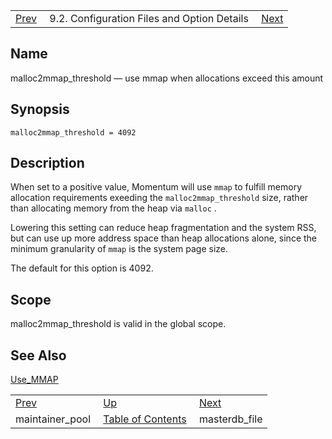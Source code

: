 |     |     |     |
| --- | --- | --- |
| [Prev](conf.ref.maintainer_pool)  | 9.2. Configuration Files and Option Details |  [Next](conf.ref.masterdb_file.php) |

<a name="conf.ref.malloc2mmap_threshold"></a>
## Name

malloc2mmap_threshold — use mmap when allocations exceed this amount

## Synopsis

`malloc2mmap_threshold = 4092`

<a name="idp10117072"></a>
## Description

When set to a positive value, Momentum will use `mmap` to fulfill memory allocation requirements exeeding the `malloc2mmap_threshold` size, rather than allocating memory from the heap via `malloc` .

Lowering this setting can reduce heap fragmentation and the system RSS, but can use up more address space than heap allocations alone, since the minimum granularity of `mmap` is the system page size.

The default for this option is 4092.

<a name="idp10121664"></a>
## Scope

malloc2mmap_threshold is valid in the global scope.

<a name="idp10123312"></a>
## See Also

[Use_MMAP](conf.ref.use_mmap "Use_MMAP")

|     |     |     |
| --- | --- | --- |
| [Prev](conf.ref.maintainer_pool)  | [Up](conf.ref.files.php) |  [Next](conf.ref.masterdb_file.php) |
| maintainer_pool  | [Table of Contents](index) |  masterdb_file |
